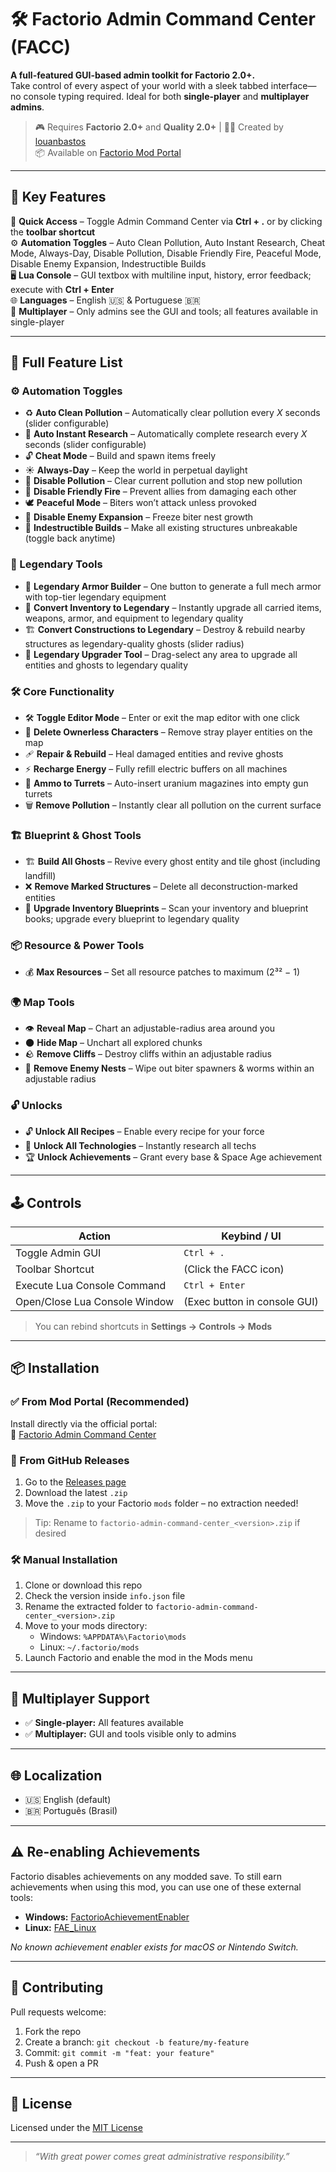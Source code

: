 # 🛠️ Factorio Admin Command Center (FACC)

**A full-featured GUI-based admin toolkit for Factorio 2.0+.**  
Take control of every aspect of your world with a sleek tabbed interface—no console typing required. Ideal for both **single-player** and **multiplayer admins**.

> 🎮 Requires **Factorio 2.0+** and **Quality 2.0+** | 👨‍💻 Created by [louanbastos](https://github.com/loadsec)  
> 📦 Available on [Factorio Mod Portal](https://mods.factorio.com/mod/factorio-admin-command-center)

---

## 🚀 Key Features

🔘 **Quick Access** – Toggle Admin Command Center via **Ctrl + .** or by clicking the **toolbar shortcut**  
⚙️ **Automation Toggles** – Auto Clean Pollution, Auto Instant Research, Cheat Mode, Always-Day, Disable Pollution, Disable Friendly Fire, Peaceful Mode, Disable Enemy Expansion, Indestructible Builds  
🖥️ **Lua Console** – GUI textbox with multiline input, history, error feedback; execute with **Ctrl + Enter**  
🌐 **Languages** – English 🇺🇸 & Portuguese 🇧🇷  
👥 **Multiplayer** – Only admins see the GUI and tools; all features available in single-player

---

## 🧩 Full Feature List

### ⚙️ Automation Toggles

- ♻️ **Auto Clean Pollution** – Automatically clear pollution every _X_ seconds (slider configurable)
- 🚀 **Auto Instant Research** – Automatically complete research every _X_ seconds (slider configurable)
- 🔓 **Cheat Mode** – Build and spawn items freely
- ☀️ **Always-Day** – Keep the world in perpetual daylight
- 🍃 **Disable Pollution** – Clear current pollution and stop new pollution
- 🔫 **Disable Friendly Fire** – Prevent allies from damaging each other
- 🕊️ **Peaceful Mode** – Biters won’t attack unless provoked
- 🛑 **Disable Enemy Expansion** – Freeze biter nest growth
- 🏰 **Indestructible Builds** – Make all existing structures unbreakable (toggle back anytime)

### 💎 Legendary Tools

- 🦾 **Legendary Armor Builder** – One button to generate a full mech armor with top-tier legendary equipment
- 💠 **Convert Inventory to Legendary** – Instantly upgrade all carried items, weapons, armor, and equipment to legendary quality
- 🏗️ **Convert Constructions to Legendary** – Destroy & rebuild nearby structures as legendary-quality ghosts (slider radius)
- 🔄 **Legendary Upgrader Tool** – Drag-select any area to upgrade all entities and ghosts to legendary quality

### 🛠️ Core Functionality

- 🛠️ **Toggle Editor Mode** – Enter or exit the map editor with one click
- 🧍 **Delete Ownerless Characters** – Remove stray player entities on the map
- 🩹 **Repair & Rebuild** – Heal damaged entities and revive ghosts
- ⚡ **Recharge Energy** – Fully refill electric buffers on all machines
- 🎯 **Ammo to Turrets** – Auto-insert uranium magazines into empty gun turrets
- 🗑️ **Remove Pollution** – Instantly clear all pollution on the current surface

### 🏗️ Blueprint & Ghost Tools

- 🏗️ **Build All Ghosts** – Revive every ghost entity and tile ghost (including landfill)
- ❌ **Remove Marked Structures** – Delete all deconstruction-marked entities
- 📘 **Upgrade Inventory Blueprints** – Scan your inventory and blueprint books; upgrade every blueprint to legendary quality

### 📦 Resource & Power Tools

- 💰 **Max Resources** – Set all resource patches to maximum (2³² − 1)

### 🌍 Map Tools

- 👁️ **Reveal Map** – Chart an adjustable-radius area around you
- 🌑 **Hide Map** – Unchart all explored chunks
- 🪨 **Remove Cliffs** – Destroy cliffs within an adjustable radius
- 🐜 **Remove Enemy Nests** – Wipe out biter spawners & worms within an adjustable radius

### 🔓 Unlocks

- 🔓 **Unlock All Recipes** – Enable every recipe for your force
- 🧪 **Unlock All Technologies** – Instantly research all techs
- 🏆 **Unlock Achievements** – Grant every base & Space Age achievement

---

## 🕹️ Controls

| Action                        | Keybind / UI                 |
| ----------------------------- | ---------------------------- |
| Toggle Admin GUI              | `Ctrl + .`                   |
| Toolbar Shortcut              | (Click the FACC icon)        |
| Execute Lua Console Command   | `Ctrl + Enter`               |
| Open/Close Lua Console Window | (Exec button in console GUI) |

> You can rebind shortcuts in **Settings → Controls → Mods**

---

## 📦 Installation

### ✅ From Mod Portal (Recommended)

Install directly via the official portal:  
🔗 [Factorio Admin Command Center](https://mods.factorio.com/mod/factorio-admin-command-center)

### 🔻 From GitHub Releases

1. Go to the [Releases page](https://github.com/loadsec/factorio-admin-command-center/releases)
2. Download the latest `.zip`
3. Move the `.zip` to your Factorio `mods` folder – no extraction needed!

> Tip: Rename to `factorio-admin-command-center_<version>.zip` if desired

### 🛠️ Manual Installation

1. Clone or download this repo
2. Check the version inside `info.json` file
3. Rename the extracted folder to `factorio-admin-command-center_<version>.zip`
4. Move to your mods directory:
   - Windows: `%APPDATA%\Factorio\mods`
   - Linux: `~/.factorio/mods`
5. Launch Factorio and enable the mod in the Mods menu

---

## 👥 Multiplayer Support

- ✅ **Single-player:** All features available
- ✅ **Multiplayer:** GUI and tools visible only to admins

---

## 🌐 Localization

- 🇺🇸 English (default)
- 🇧🇷 Português (Brasil)

---

## ⚠️ Re-enabling Achievements

Factorio disables achievements on any modded save. To still earn achievements when using this mod, you can use one of these external tools:

- **Windows:** [FactorioAchievementEnabler](https://github.com/oorzkws/FactorioAchievementEnabler)
- **Linux:** [FAE_Linux](https://github.com/UnlegitSenpaii/FAE_Linux)

_No known achievement enabler exists for macOS or Nintendo Switch._

---

## 🤝 Contributing

Pull requests welcome:

1. Fork the repo
2. Create a branch: `git checkout -b feature/my-feature`
3. Commit: `git commit -m "feat: your feature"`
4. Push & open a PR

---

## 📄 License

Licensed under the [MIT License](LICENSE)

---

> _“With great power comes great administrative responsibility.”_
